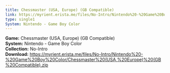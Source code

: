 ```yaml
---
title: Chessmaster (USA, Europe) (GB Compatible)
link: https://myrient.erista.me/files/No-Intro/Nintendo%20-%20Game%20Boy%20Color/Chessmaster%20(USA,%20Europe)%20(GB%20Compatible).zip
type: single1
System: Nintendo - Game Boy Color
---
```

<b>Game:</b> Chessmaster (USA, Europe) (GB Compatible)<br>
<b>System:</b> Nintendo - Game Boy Color<br>
<b>Collection:</b> No-Intro<br>
<b>Download:</b> https://myrient.erista.me/files/No-Intro/Nintendo%20-%20Game%20Boy%20Color/Chessmaster%20(USA,%20Europe)%20(GB%20Compatible).zip